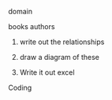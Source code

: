 domain

books
authors

1. write out the relationships


2. draw a diagram of these

3. Write it out excel



Coding
